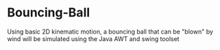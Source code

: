 # Bouncing-Ball
Using basic 2D kinematic motion, a bouncing ball that can be "blown" by wind will be simulated using the Java AWT and swing toolset
